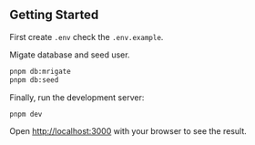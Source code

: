 ## Getting Started

First create `.env` check the `.env.example`.

Migate database and seed user.

```bash
pnpm db:mrigate
pnpm db:seed
```

Finally, run the development server:

```bash
pnpm dev
```

Open [http://localhost:3000](http://localhost:3000) with your browser to see the result.
